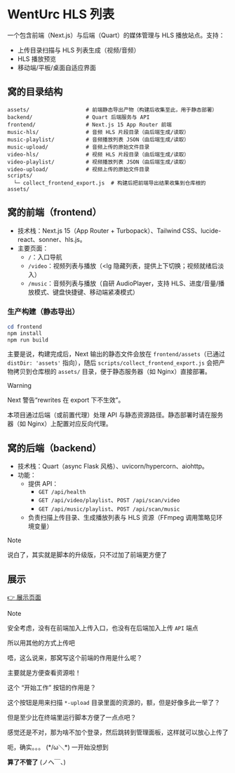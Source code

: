 # WentUrc HLS 列表

一个包含前端（Next.js）与后端（Quart）的媒体管理与 HLS 播放站点。支持：
- 上传目录扫描与 HLS 列表生成（视频/音频）
- HLS 播放预览
- 移动端/平板/桌面自适应界面

## 窝的目录结构

```
assets/                  # 前端静态导出产物（构建后收集至此，用于静态部署）
backend/                 # Quart 后端服务与 API
frontend/                # Next.js 15 App Router 前端
music-hls/               # 音频 HLS 片段目录（由后端生成/读取）
music-playlist/          # 音频播放列表 JSON（由后端生成/读取）
music-upload/            # 音频上传的原始文件目录
video-hls/               # 视频 HLS 片段目录（由后端生成/读取）
video-playlist/          # 视频播放列表 JSON（由后端生成/读取）
video-upload/            # 视频上传的原始文件目录
scripts/
  └─ collect_frontend_export.js  # 构建后把前端导出结果收集到仓库根的 assets/
```

## 窝的前端（frontend）
- 技术栈：Next.js 15（App Router + Turbopack）、Tailwind CSS、lucide-react、sonner、hls.js。
- 主要页面：
  - `/`：入口导航
  - `/video`：视频列表与播放（<lg 隐藏列表，提供上下切换；视频就绪后淡入）
  - `/music`：音频列表与播放（自研 AudioPlayer，支持 HLS、进度/音量/播放模式、键盘快捷键、移动端紧凑模式）

### 生产构建（静态导出）

```powershell
cd frontend
npm install
npm run build
```

主要是说，构建完成后，Next 输出的静态文件会放在 `frontend/assets`（已通过 `distDir: 'assets'` 指向），随后 `scripts/collect_frontend_export.js` 会把产物拷贝到仓库根的 `assets/` 目录，便于静态服务器（如 Nginx）直接部署。

> [!WARNING]
>
> Next 警告“rewrites 在 export 下不生效”。
>
> 本项目通过后端（或前置代理）处理 API 与静态资源路径。静态部署时请在服务器（如 Nginx）上配置对应反向代理。

## 窝的后端（backend）
- 技术栈：Quart（async Flask 风格）、uvicorn/hypercorn、aiohttp。
- 功能：
  - 提供 API：
    - `GET /api/health`
    - `GET /api/video/playlist`、`POST /api/scan/video`
    - `GET /api/music/playlist`、`POST /api/scan/music`
  - 负责扫描上传目录、生成播放列表与 HLS 资源（FFmpeg 调用策略见环境变量）

> [!NOTE]
>
> 说白了，其实就是脚本的升级版，只不过加了前端更方便了

## 展示

[👉 展示页面](https://hls.wenturc.com)

> [!NOTE]
>
> 安全考虑，没有在前端加入上传入口，也没有在后端加入上传 `API` 端点
>
> 所以用其他的方式上传吧
>
> 唔，这么说来，那窝写这个前端的作用是什么呢？
>
> 主要就是方便查看资源啦！
>
> 这个 “开始工作” 按钮的作用是？
>
> 这个按钮是用来扫描 `*-upload` 目录里面的资源的，额，但是好像多此一举了？
>
> 但是至少比在终端里运行脚本方便了一点点吧？
>
> 感觉还是不对，那为啥不加个登录，然后跳转到管理面板，这样就可以放心上传了
>
> 呃，确实。。。 (\*/ω＼\*) 一开始没想到
>
> **算了不管了** (ノへ￣、)
